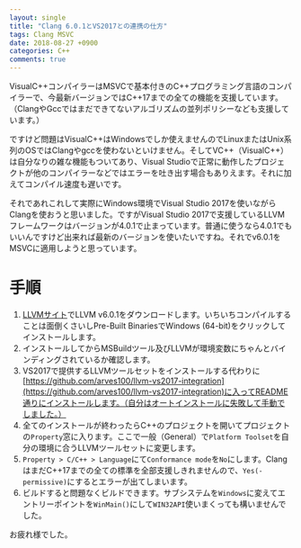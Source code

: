 ```yaml
---
layout: single
title: "Clang 6.0.1とVS2017との連携の仕方"
tags: Clang MSVC
date: 2018-08-27 +0900
categories: C++
comments: true
---
```

<script 
  type="text/javascript"
  src="http://cdn.mathjax.org/mathjax/latest/MathJax.js?config=TeX-AMS-MML_HTMLorMML">
</script>

VisualC++コンパイラーはMSVCで基本付きのC++プログラミング言語のコンパイラーで、今最新バージョンではC++17までの全ての機能を支援しています。（ClangやGccではまだできてないアルゴリズムの並列ポリシーなども支援しています。）

ですけど問題はVisualC++はWindowsでしか使えませんのでLinuxまたはUnix系列のOSではClangやgccを使わないといけません。そしてVC++（VisualC++）は自分なりの雑な機能もついてあり、Visual Studioで正常に動作したプロジェクトが他のコンパイラーなどではエラーを吐き出す場合もありえます。それに加えてコンパイル速度も遅いです。

それであれこれして実際にWindows環境でVisual Studio 2017を使いながらClangを使おうと思いました。ですがVisual Studio 2017で支援しているLLVMフレームワークはバージョンが4.0.1で止まっています。普通に使うなら4.0.1でもいいんですけど出来れば最新のバージョンを使いたいですね。それでv6.0.1をMSVCに適用しようと思っています。

# 手順

1. [LLVMサイト](http://releases.llvm.org/download.html)でLLVM v6.0.1をダウンロードします。いちいちコンパイルすることは面倒くさいしPre-Built BinariesでWindows (64-bit)をクリックしてインストールします。
2. インストールしてからMSBuildツール及びLLVMが環境変数にちゃんとバインディングされているか確認します。
3. VS2017で提供するLLVMツールセットをインストールする代わりに[https://github.com/arves100/llvm-vs2017-integration](https://github.com/arves100/llvm-vs2017-integration)に入ってREADME通りにインストールします。（自分はオートインストールに失敗して手動でしました。）
4. 全てのインストールが終わったらC++のプロジェクトを開いてプロジェクトの`Property`窓に入ります。ここで一般（General）で`Platform Toolset`を自分の環境に合うLLVMツールセットに変更します。
5. `Property > C/C++ > Language`にて`Conformance mode`を`No`にします。ClangはまだC++17までの全ての標準を全部支援しきれませんので、`Yes(-permissive)`にするとエラーが出てしまいます。
6. ビルドすると問題なくビルドできます。サブシステムを`Windows`に変えてエントリーポイントを`WinMain()`にして`WIN32API`使いまくっても構いませんでした。

お疲れ様でした。